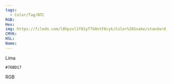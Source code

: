 ```yaml
---
tags:
  - Color/Tag/NTC
RGB:
Hex:
img: https://filedn.com/l0hpzxl1f01yT7GHxtF8cyk/Color%20Snake/standard_csv_to_svg/%23/76BD17.svg
CMYK:
HSL:
Name:
---
```

Lima
```palette
#76BD17
```
RGB

